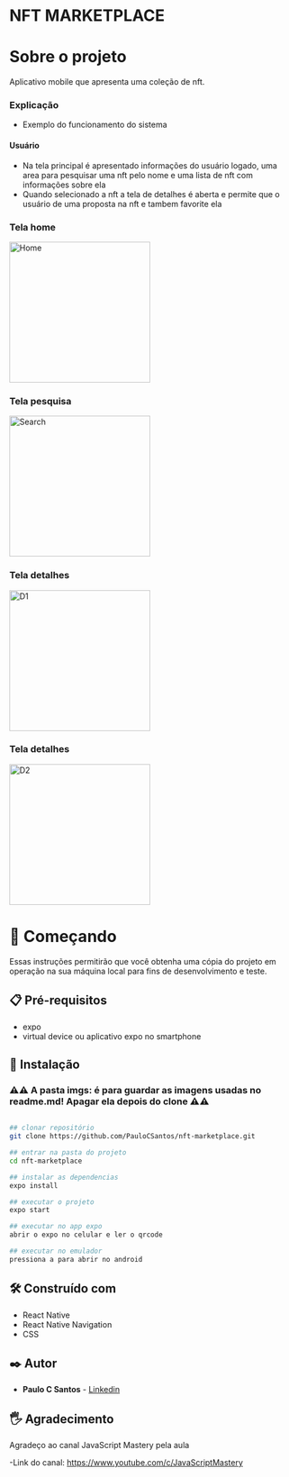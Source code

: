 # NFT MARKETPLACE 

# Sobre o projeto

Aplicativo mobile que apresenta uma coleção de nft.

### Explicação

- Exemplo do funcionamento do sistema

#### Usuário

- Na tela principal é apresentado informações do usuário logado, uma area para pesquisar uma nft pelo nome e uma lista de nft com informações sobre ela 
- Quando selecionado a nft a tela de detalhes é aberta e permite que o usuário de uma proposta na nft e tambem favorite ela 

### Tela home
<img src= "imgs/home-screen.jpg" alt="Home" width= "250" />

### Tela pesquisa
<img src= "imgs/search-screen.jpg" alt="Search" width= "250" />

### Tela detalhes
<img src= "imgs/detail-1-screen.jpg" alt="D1" width= "250" />

### Tela detalhes
<img src= "imgs/detail-2-screen.jpg" alt="D2" width= "250" />

# 🚀 Começando

Essas instruções permitirão que você obtenha uma cópia do projeto em operação na sua máquina local para fins de desenvolvimento e teste.

## 📋 Pré-requisitos

- expo
- virtual device ou aplicativo expo no smartphone

## 🔧 Instalação
### :warning::warning: **A pasta imgs**: é para guardar as imagens usadas no readme.md! Apagar ela depois do clone :warning::warning:
``` bash

## clonar repositório
git clone https://github.com/PauloCSantos/nft-marketplace.git

## entrar na pasta do projeto
cd nft-marketplace

## instalar as dependencias
expo install

## executar o projeto
expo start

## executar no app expo 
abrir o expo no celular e ler o qrcode

## executar no emulador
pressiona a para abrir no android
```

## 🛠️ Construído com

- React Native 
- React Native Navigation
- CSS

## ✒️ Autor

* **Paulo C Santos** - [Linkedin](https://www.linkedin.com/in/paulocsantos1995/)

## 🖐️ Agradecimento

Agradeço ao canal JavaScript Mastery pela aula

-Link do canal: https://www.youtube.com/c/JavaScriptMastery
